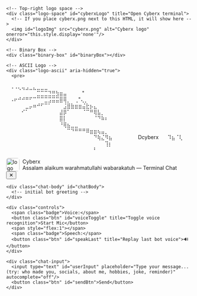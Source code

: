 <!DOCTYPE html>
<html lang="en">
<head>
<meta charset="UTF-8">
<title>Cyberx — Hollywood Binary + Terminal Chat</title>
<meta name="viewport" content="width=device-width,initial-scale=1" />
<style>
:root{
  --bg:#050606;
  --panel:#071012;
  --green:#00bfff;         /* blue binary */
  --muted:#7db9ff;
  --accent: rgba(0,191,255,0.2);
  --glass: rgba(0,191,255,0.05);
}

@import url('https://fonts.googleapis.com/css2?family=Fira+Code&display=swap');

*{box-sizing:border-box}
html,body{
  height:100%;
  margin:0;
  background:var(--bg);
  color:var(--muted);
  font-family:"Fira Code", monospace;
}

/* center container */
.wrapper{
  display:flex;
  justify-content:center;
  align-items:center;
  height:100vh;
  position:relative;
  padding:20px;
}

/* preserved container from original */
.container{
  width:400px;
  background:var(--panel);
  border-radius:8px;
  padding:10px;
  box-shadow:0 0 20px rgba(0,191,255,0.2);
  position:relative;
}

/* 88px top-right logo area (clickable) */
.logo-space{
  position:absolute;
  top:10px;
  right:10px;
  width:88px;
  height:88px;
  background:var(--glass);
  border:1px dashed rgba(0,191,255,0.18);
  border-radius:8px;
  display:flex;
  justify-content:center;
  align-items:center;
  cursor:pointer;
  overflow:hidden;
}
.logo-space img{
  width:100%;
  height:100%;
  object-fit:cover;
  display:block;
}

/* Binary Matrix */
.binary-box{
  width:100%;
  height:140px;
  background:rgba(0,0,0,0.3);
  border-radius:8px;
  padding:12px;
  overflow:hidden;
  border:1px solid rgba(0,191,255,0.3);
  box-shadow:inset 0 0 20px rgba(0,191,255,0.2);
  display:flex;
}

.column{
  display:flex;
  flex-direction:column;
  font-size:14px;
  color:var(--green);
  white-space:nowrap;
  margin-right:5px;
  animation:fall 3s linear infinite;
}

.column .lead{
  display:block;
  color:#aee4ff;
  text-shadow:0 0 10px rgba(0,191,255,0.8);
}

@keyframes fall{
  0%{transform:translateY(-100%);}
  100%{transform:translateY(100%);}
}

/* ASCII Logo Box */
.logo-ascii{
  font-family:"Fira Code", monospace;
  color:var(--green);
  white-space:pre;
  overflow:hidden;
  max-height:220px;
  text-align:center;
  font-size:11px;
  position:relative;
  margin-top:10px;
}

.logo-ascii pre{
  position:absolute;
  top:100%;
  width:100%;
  animation:scrollUp 20s linear infinite;
  margin:0;
}

@keyframes scrollUp{
  0% { top: 100%; }
  100% { top: -100%; }
}

/* scrollbar hide */
.logo-ascii::-webkit-scrollbar { display: none; }
.logo-ascii { -ms-overflow-style: none; scrollbar-width: none; }

/* Terminal chat overlay (hidden until logo click) */
.chat-overlay{
  position:fixed;
  inset:0;
  display:flex;
  justify-content:center;
  align-items:flex-end;
  pointer-events:none;
}
.chat-panel{
  width:480px;
  max-width:95%;
  height:420px;
  background:linear-gradient(180deg, rgba(7,16,18,0.95), rgba(7,10,12,0.98));
  border-radius:10px 10px 0 0;
  box-shadow:0 12px 40px rgba(0,0,0,0.6);
  border:1px solid rgba(0,191,255,0.08);
  overflow:hidden;
  pointer-events:auto;
  display:flex;
  flex-direction:column;
}

/* header */
.chat-header{
  display:flex;
  align-items:center;
  gap:10px;
  padding:10px;
  border-bottom:1px solid rgba(0,191,255,0.03);
}
.chat-header .title{ font-weight:700; color:var(--muted); }
.chat-header .subtitle{ font-size:12px; color:var(--muted); opacity:0.7 }

/* messages */
.chat-body{
  flex:1;
  padding:12px;
  overflow:auto;
  color:var(--muted);
  font-size:13px;
}

/* message bubbles */
.msg{
  max-width:78%;
  margin-bottom:8px;
  padding:8px 10px;
  border-radius:8px;
  line-height:1.2;
  white-space:pre-wrap;
}
.msg.bot{
  background:rgba(0,191,255,0.06);
  color:var(--muted);
  border:1px solid rgba(0,191,255,0.06);
  align-self:flex-start;
}
.msg.user{
  background:rgba(255,255,255,0.04);
  color:var(--muted);
  align-self:flex-end;
}

/* input area */
.chat-input{
  display:flex;
  gap:8px;
  padding:10px;
  border-top:1px solid rgba(0,191,255,0.03);
}
.chat-input input[type="text"]{
  flex:1;
  padding:8px;
  border-radius:6px;
  border:1px solid rgba(255,255,255,0.04);
  background:rgba(0,0,0,0.25);
  color:var(--muted);
  font-family:"Fira Code", monospace;
}
.btn{
  padding:8px 10px;
  border-radius:6px;
  border:1px solid rgba(0,191,255,0.1);
  background:transparent;
  color:var(--muted);
  cursor:pointer;
}

/* small controls row */
.controls{
  display:flex;
  gap:8px;
  align-items:center;
  font-size:12px;
  padding:8px 12px;
  color:var(--muted);
  border-top:1px dashed rgba(0,191,255,0.02);
}

/* small badges */
.badge{ font-size:11px; opacity:0.8 }

/* hide by default */
.chat-overlay.hidden{ display:none; }

/* make sure overlay scrollbars look fine in dark */
.chat-body::-webkit-scrollbar{ width:8px;}
.chat-body::-webkit-scrollbar-thumb{ background: rgba(0,191,255,0.08); border-radius:6px;}
</style>
</head>
<body>

<div class="wrapper">

  <div class="container" id="mainContainer">

    <!-- Top-right logo space -->
    <div class="logo-space" id="cyberxLogo" title="Open Cyberx terminal">
      <!-- If you place cyberx.png next to this HTML, it will show here -->
      <img id="logoImg" src="cyberx.png" alt="Cyberx logo" onerror="this.style.display='none'"/>
    </div>

    <!-- Binary Box -->
    <div class="binary-box" id="binaryBox"></div>

    <!-- ASCII Logo -->
    <div class="logo-ascii" aria-hidden="true">
      <pre>
  ⠀⠠⠠⢄⢤⣠⣀⣄⣀⣀⣀⠀⠀⠀⠀⠀⠀⠀⠀⠀⠀⠀⠀⠀⠀⠀⠀⠀⠀⠀
⠀⠀⠀⠀⠀⠀⠀⠀⣉⣉⣉⣙⣛⣳⣶⣤⠀⠀⠀⠀"⠀⠀⠀⠀⠀⠀⠀⠀⠀⠀
⠀⠠⠖⠚⠚⠛⠋⠉⠉⠉⣉⣩⣭⣭⣿⢿⡀⠀⢀"⢄⡀⠀⠀⠀⠀⠀⠀⠀⠀⠀
⠀⠀⠀⠀⠀⣀⡤⠶⠚⠋⠉⠁⠀⠀⠀⣨⣿⣷⣶⣶⣬⣗⡦⣄⠀⠀⠀⠀⠀⠀
⠀⠀⠀⠀⠊⠁⠀⠀⠀⠀⠀⠀⠀⠀⣼⡿⠁⠀⠀⠀⠈⠉⠛⢿⣧⡀⠀⠀⠀⠀
⠀⠀⠀⠀⠀⠀⠀⠀⠀⠀⠀⠀⠀⠀⣿⡇⠀⠀⠀⠀⠀⠀⠀⠈⠙⠷⠆⠀⠀⠀
⠀⠀⠀⠀⠀⠀⠀⠀⠀⠀⠀⠀⠀⠀⠘⢿⣦⣀⣀⠀⠀⠀⠀⠀⠀⠀⠀⠀⠀⠀
⠀⠀⠀⠀⠀⠀⠀⠀⠀⠀⠀⠀⠀⠀⠀⠀⠉⠙⠛⠛⠛⠿⣶⣶⢦⣤⡀⠀⠀⠀
⠀⠀⠀⠀⠀⠀⠀⠀⠀⠀⠀⠀⠀⠀⠀⠀⠀⠀⠀⠀⠀⠀⠀⠙⢷⣌⠻⣦⠀⠀
⠀⠀⠀               ⠀Dcyberx⠀ ⠀⠹⣦⠈⢇⠀
⠀⠀⠀⠀⠀⠀⠀⠀⠀⠀⠀⠀⠀⠀⠀⠀⠀⠀⠀⠀⠀⠀⠀⠀⠀⠀⢹⡆⠀⠀
⠀⠀  ⠀⠀⠀⠀⠀⠀⠀⠀⠀⠀⠀⠀⠀⠀⠀⠀⠀⠀⠀⠀⠀⠀⠀⠃⠀
    </pre>
    </div>

  </div>
</div>

<!-- Terminal chat overlay -->
<div class="chat-overlay hidden" id="chatOverlay" role="dialog" aria-modal="true">
  <div class="chat-panel" role="document" aria-label="Cyberx terminal chat">
    <div class="chat-header">
      <div style="display:flex;gap:8px;align-items:center">
        <div style="width:36px;height:36px;border-radius:6px;overflow:hidden;">
          <img src="cyberx.png" alt="logo" style="width:100%;height:100%;object-fit:cover" onerror="this.style.display='none'"/>
        </div>
        <div>
          <div class="title">Cyberx</div>
          <div class="subtitle">Assalam alaikum warahmatullahi wabarakatuh — Terminal Chat</div>
        </div>
      </div>
      <div style="margin-left:auto;display:flex;gap:6px;align-items:center">
        <button class="btn" id="closeChat" title="Close">✕</button>
      </div>
    </div>

    <div class="chat-body" id="chatBody">
      <!-- initial bot greeting -->
    </div>

    <div class="controls">
      <span class="badge">Voice:</span>
      <button class="btn" id="voiceToggle" title="Toggle voice recognition">Start Mic</button>
      <span style="flex:1"></span>
      <span class="badge">Speech:</span>
      <button class="btn" id="speakLast" title="Replay last bot voice">🔊</button>
    </div>

    <div class="chat-input">
      <input type="text" id="userInput" placeholder="Type your message... (try: who made you, socials, about me, hobbies, joke, reminder)" autocomplete="off"/>
      <button class="btn" id="sendBtn">Send</button>
    </div>

  </div>
</div>

<script>
/* Binary generation (kept from original) */
const binaryBox = document.getElementById('binaryBox');
const columns = 40; // number of binary columns
const rows = 20;    // digits per column

for(let i=0;i<columns;i++){
  const col=document.createElement('div');
  col.className='column';
  const lead=document.createElement('span');
  lead.className='lead';
  lead.textContent=Math.round(Math.random());
  col.appendChild(lead);
  for(let j=0;j<rows;j++){
    const bit=document.createElement('span');
    bit.textContent=Math.round(Math.random());
    col.appendChild(bit);
  }
  binaryBox.appendChild(col);
}

/* Chat / bot logic */
const logo = document.getElementById('cyberxLogo');
const overlay = document.getElementById('chatOverlay');
const closeChat = document.getElementById('closeChat');
const chatBody = document.getElementById('chatBody');
const userInput = document.getElementById('userInput');
const sendBtn = document.getElementById('sendBtn');
const voiceBtn = document.getElementById('voiceToggle');
const speakLastBtn = document.getElementById('speakLast');

let lastBotSpeech = '';
let recognition = null;
let listening = false;

/* Personality & data (per your request) */
const BOT = {
  name: 'Cyberx',
  greeting: 'Assalam alaikum warahmatullahi wabarakatuh — I am Cyberx. I am calm, honest and religious. How may I help?',
  aboutIfAskedAboutYou: 'I am its father.', // per your instruction: respond with "I am its father."
  socials: {
    tiktok: 'https://www.tiktok.com/@Dcyberx',
    instagram: 'https://www.instagram.com/dcyberx.1',
    github: 'https://github.com/Dcyberx',
    discord: 'https://discord.gg/833GaF3R',
    gumroad: 'https://megoodworld.gumroad.com/'
  },
  personal: {
    status: 'I am still looking for a girlfriend.',
    race: 'Tanzanian mixed Ugandan',
    age: '16 years old',
    hobbies: ['Camping','Badminton','Volleyball','Horse riding'],
    bestColor: 'Green',
    location: 'Kitebi, Kampala, Uganda',
    school: 'Kitebi Secondary School',
    certificates: ['Psychology','Cyber Security'],
    traits: ['Free', 'Calm', 'Honest', 'Religious']
  },
  movies: ['Warm Bodies','Mission Impossible','Supa Cell','Novacane']
};

/* helper: append message */
function appendMessage(text, who='bot') {
  const div = document.createElement('div');
  div.className = 'msg ' + (who === 'bot' ? 'bot' : 'user');
  div.textContent = text;
  chatBody.appendChild(div);
  chatBody.scrollTop = chatBody.scrollHeight;
}

/* speak helper */
function speak(text) {
  if(!('speechSynthesis' in window)) return;
  const utter = new SpeechSynthesisUtterance();
  utter.text = text;
  // choose a neutral voice available
  const voices = speechSynthesis.getVoices();
  if(voices && voices.length) utter.voice = voices[0];
  speechSynthesis.cancel();
  speechSynthesis.speak(utter);
  lastBotSpeech = text;
}

/* initial greeting when opening chat */
function initialGreeting(){
  appendMessage(BOT.greeting, 'bot');
  // small Islamic reminder included
  appendMessage('Reminder: Remember to say Bismillah before your actions. Would you like a joke or a short reminder?', 'bot');
  speak(BOT.greeting + ' ' + 'Remember to say Bismillah before your actions.');
}

/* simple intent matching */
function processInput(message){
  const msg = message.toLowerCase().trim();

  // direct simple responses prioritized
  if(/^(assalam|salaam|salam)/i.test(msg)){
    return 'Wa alaikum assalam warahmatullahi wabarakatuh. How can I assist you today?';
  }

  // asked about "me" specifically
  if(/\babout me\b|\bwho am i\b|\bwho are i\b|\btell me about me\b/.test(msg)){
    return BOT.aboutIfAskedAboutYou;
  }

  // who made you / who are you
  if(/\bwho (made|created) you\b|\bwho are you\b|\bwho created you\b/.test(msg)){
    // per your instruction, sound like "I am its father" when asked about the user? but here handle both:
    return 'I am Cyberx — created by Dcyberx. If you ask about him, I say: ' + BOT.aboutIfAskedAboutYou;
  }

  // socials: check site keywords
  if(/\b(tiktok)\b/.test(msg)) return `TikTok: ${BOT.socials.tiktok}`;
  if(/\b(instagram|ig)\b/.test(msg)) return `Instagram: ${BOT.socials.instagram}`;
  if(/\b(github|git)\b/.test(msg)) return `GitHub: ${BOT.socials.github}`;
  if(/\b(discord|server)\b/.test(msg)) return `Discord: ${BOT.socials.discord}`;
  if(/\b(gumroad)\b/.test(msg)) return `Gumroad: ${BOT.socials.gumroad}`;
  if(/\bsocials\b|\bsocial\b|\bprofile\b/.test(msg)){
    // list all
    return `Socials:\nTikTok: ${BOT.socials.tiktok}\nInstagram: ${BOT.socials.instagram}\nGitHub: ${BOT.socials.github}\nDiscord: ${BOT.socials.discord}\nGumroad: ${BOT.socials.gumroad}`;
  }

  // personal life questions
  if(/\b(girlfriend|dating|relationship)\b/.test(msg)) return BOT.personal.status;
  if(/\brace\b|\bethnic\b/.test(msg)) return BOT.personal.race;
  if(/\bage\b|\bhow old\b/.test(msg)) return BOT.personal.age;
  if(/\bhobby|hobbies|what do you like|likes\b/.test(msg)) return `Hobbies: ${BOT.personal.hobbies.join(', ')}. Best color: ${BOT.personal.bestColor}.`;
  if(/\blocation|live|where (do|are) you\b/.test(msg)) return `I live at ${BOT.personal.location} and study at ${BOT.personal.school}.`;
  if(/\bcertificate|certificates|qualification\b/.test(msg)) return `Certificates: ${BOT.personal.certificates.join(', ')}.`;
  if(/\bmovies\b|\bfavourite movie\b|\bfavs\b/.test(msg)) return `Favorite movies: ${BOT.movies.join(', ')}`;

  // jokes and reminders
  if(/\bjoke\b|\bmake me laugh\b|\bmake me smile\b/.test(msg)){
    const jokes = [
      "May I make you smile? Here's one: Why did the computer show up at work late? It had a hard drive.",
      "Joke: Why do hackers wear glasses? To improve their 'site'! 😄",
      "Short: I told my laptop I needed a break — it said 'No problem, I'll go to sleep.'"
    ];
    return jokes[Math.floor(Math.random()*jokes.length)];
  }
  if(/\bremind(er| me)|islamic|reminder\b/.test(msg)){
    const rem = [
      "Islamic reminder: Pray on time — it's a shield. May Allah bless your efforts.",
      "Reminder: Say Alhamdulillah for small wins, and Bismillah before new tasks."
    ];
    return rem[Math.floor(Math.random()*rem.length)];
  }

  // help / capabilities
  if(/\bhelp\b|\bwhat can you do\b|\bcapabilities\b/.test(msg)){
    return "I can share socials, personal info about Dcyberx, tell jokes, give short Islamic reminders, and chat via text or voice. Try: 'socials', 'about me', 'joke', 'reminder', 'who made you'.";
  }

  // fallback polite answer
  // include short prompt to offer jokes or reminders
  return "I didn't quite catch that. Ask me for socials, a joke, or an Islamic reminder. May I make you smile or give a reminder?";
}

/* handle send */
function handleSend(){
  const text = userInput.value.trim();
  if(!text) return;
  appendMessage(text, 'user');
  userInput.value = '';
  const reply = processInput(text);
  setTimeout(()=>{ appendMessage(reply, 'bot'); speak(reply); }, 300);
}

/* overlay toggles */
logo.addEventListener('click', () => {
  overlay.classList.remove('hidden');
  initialGreeting();
  userInput.focus();
});

closeChat.addEventListener('click', () => {
  overlay.classList.add('hidden');
  // stop recognition if running
  if(recognition && listening){ recognition.stop(); listening=false; voiceBtn.textContent='Start Mic'; }
});

/* send events */
sendBtn.addEventListener('click', handleSend);
userInput.addEventListener('keydown', (e)=>{ if(e.key==='Enter') handleSend(); });

/* voice recognition setup (if available) */
if('webkitSpeechRecognition' in window || 'SpeechRecognition' in window){
  const SpeechRecognition = window.SpeechRecognition || window.webkitSpeechRecognition;
  recognition = new SpeechRecognition();
  recognition.lang = 'en-US';
  recognition.interimResults = false;
  recognition.maxAlternatives = 1;
  recognition.onresult = function(event){
    const text = event.results[0][0].transcript;
    appendMessage(text, 'user');
    const reply = processInput(text);
    setTimeout(()=>{ appendMessage(reply, 'bot'); speak(reply); }, 300);
  };
  recognition.onend = function(){
    listening = false;
    voiceBtn.textContent = 'Start Mic';
  };
  recognition.onerror = function(e){
    listening = false;
    voiceBtn.textContent = 'Start Mic';
    appendMessage('Microphone error or permission denied.', 'bot');
  };

  voiceBtn.addEventListener('click', ()=>{
    if(!recognition) return;
    if(!listening){
      try{
        recognition.start();
        listening = true;
        voiceBtn.textContent = 'Stop Mic';
      }catch(e){
        appendMessage('Unable to start microphone. Check permission.', 'bot');
      }
    } else {
      recognition.stop();
      listening = false;
      voiceBtn.textContent = 'Start Mic';
    }
  });
} else {
  voiceBtn.addEventListener('click', ()=>{ appendMessage('Voice recognition not supported in this browser.', 'bot'); });
}

/* replay last voice */
speakLastBtn.addEventListener('click', ()=>{ if(lastBotSpeech) speak(lastBotSpeech); else appendMessage('No speech yet.', 'bot'); });

/* keyboard shortcut: Esc closes chat */
document.addEventListener('keydown',(e)=>{
  if(e.key==='Escape') overlay.classList.add('hidden');
});

/* clickable links handling: create clickable links when bot returns socials */
const origProcessInput = processInput;
/* override to auto create clickable links in bot messages */
function processInput(message){
  let reply = origProcessInput(message);
  // convert plain URLs to clickable elements in message bubble by splitting and rendering HTML safely
  // We'll append as text but if reply contains 'http' convert to <a>
  // To avoid XSS, only allow known domains from BOT.socials
  const allowed = Object.values(BOT.socials);
  allowed.forEach(u => {
    if(reply.includes(u)){
      reply = reply.split(u).join(u); // keep same, will render link in appendMessageHTML
    }
  });
  return reply;
}

/* Modified append to support links for known socials */
function appendMessage(text, who='bot'){
  const div = document.createElement('div');
  div.className = 'msg ' + (who === 'bot' ? 'bot' : 'user');

  // create html-safe text but replace known socials with anchors
  let safe = document.createElement('div');
  safe.textContent = text;
  let html = safe.innerHTML;

  // replace known socials with anchor tags (safe because URLs are hard-coded)
  for(const label in BOT.socials){
    const url = BOT.socials[label];
    const display = url;
    const link = `<a href="${url}" target="_blank" rel="noopener noreferrer" style="color:var(--muted);text-decoration:underline">${display}</a>`;
    html = html.split(url).join(link);
  }

  // newlines to <br>
  html = html.replace(/\n/g,'<br>');

  div.innerHTML = html;
  chatBody.appendChild(div);
  chatBody.scrollTop = chatBody.scrollHeight;
}

/* override the earlier references to use new append */
window.appendMessage = appendMessage;
window.speak = speak;

/* Small accessibility: focus input when overlay shown */
overlay.addEventListener('transitionend', ()=>{ userInput.focus(); });

</script>
</body>
</html>
